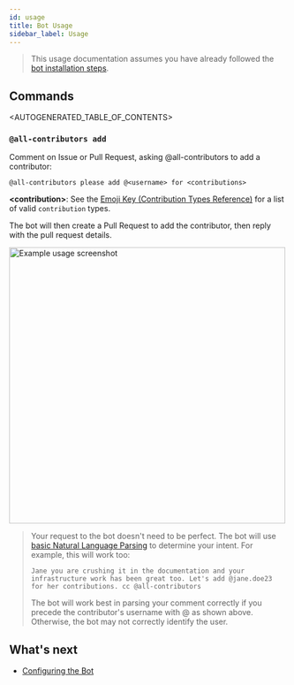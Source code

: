 ```yaml
---
id: usage
title: Bot Usage
sidebar_label: Usage
---
```


> This usage documentation assumes you have already followed the [bot installation steps](installation).

## Commands
<AUTOGENERATED_TABLE_OF_CONTENTS>

### `@all-contributors add`
 Comment on Issue or Pull Request, asking @all-contributors to add a contributor:

```
@all-contributors please add @<username> for <contributions>
```

**\<contribution>**: See the [Emoji Key (Contribution Types Reference)](../emoji-key) for a list of valid `contribution` types.

The bot will then create a Pull Request to add the contributor, then reply with the pull request details.

<img alt="Example usage screenshot" src="../../assets/bot-usage.png" width="500px">

> Your request to the bot doesn't need to be perfect. The bot will use [basic Natural Language Parsing](https://github.com/all-contributors/app/blob/master/lib/parse-comment.js) to determine your intent.
> For example, this will work too:
>
> `Jane you are crushing it in the documentation and your infrastructure work has been great too. Let's add @jane.doe23 for her contributions. cc @all-contributors`
> 
> The bot will work best in parsing your comment correctly if you precede the contributor's username with @ as shown above. Otherwise, the bot may not correctly identify the user.
## What's next
- [Configuring the Bot](configuration)
